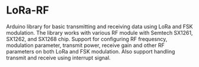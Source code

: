 # LoRa-RF
Arduino library for basic transmitting and receiving data using LoRa and FSK modulation. The library works with various RF module with Semtech SX1261, SX1262, and SX1268 chip. Support for configuring RF frequesncy, modulation parameter, transmit power, receive gain and other RF parameters on both LoRa and FSK modulation. Also support handling transmit and receive using interrupt signal.
